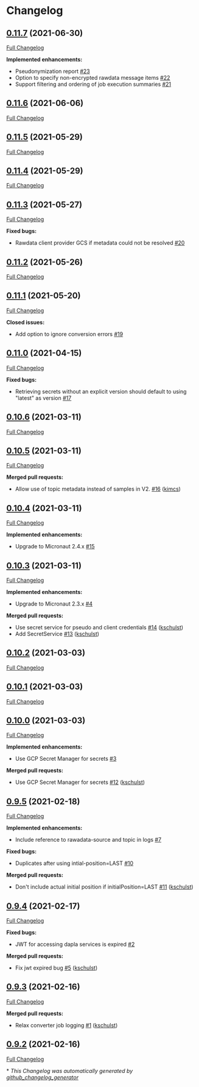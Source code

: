 # Changelog

## [0.11.7](https://github.com/statisticsnorway/rawdata-converter/tree/0.11.7) (2021-06-30)

[Full Changelog](https://github.com/statisticsnorway/rawdata-converter/compare/0.11.6...0.11.7)

**Implemented enhancements:**

- Pseudonymization report [\#23](https://github.com/statisticsnorway/rawdata-converter/issues/23)
- Option to specify non-encrypted rawdata message items [\#22](https://github.com/statisticsnorway/rawdata-converter/issues/22)
- Support filtering and ordering of job execution summaries [\#21](https://github.com/statisticsnorway/rawdata-converter/issues/21)

## [0.11.6](https://github.com/statisticsnorway/rawdata-converter/tree/0.11.6) (2021-06-06)

[Full Changelog](https://github.com/statisticsnorway/rawdata-converter/compare/0.11.5...0.11.6)

## [0.11.5](https://github.com/statisticsnorway/rawdata-converter/tree/0.11.5) (2021-05-29)

[Full Changelog](https://github.com/statisticsnorway/rawdata-converter/compare/0.11.4...0.11.5)

## [0.11.4](https://github.com/statisticsnorway/rawdata-converter/tree/0.11.4) (2021-05-29)

[Full Changelog](https://github.com/statisticsnorway/rawdata-converter/compare/0.11.3...0.11.4)

## [0.11.3](https://github.com/statisticsnorway/rawdata-converter/tree/0.11.3) (2021-05-27)

[Full Changelog](https://github.com/statisticsnorway/rawdata-converter/compare/0.11.2...0.11.3)

**Fixed bugs:**

- Rawdata client provider GCS if metadata could not be resolved [\#20](https://github.com/statisticsnorway/rawdata-converter/issues/20)

## [0.11.2](https://github.com/statisticsnorway/rawdata-converter/tree/0.11.2) (2021-05-26)

[Full Changelog](https://github.com/statisticsnorway/rawdata-converter/compare/0.11.1...0.11.2)

## [0.11.1](https://github.com/statisticsnorway/rawdata-converter/tree/0.11.1) (2021-05-20)

[Full Changelog](https://github.com/statisticsnorway/rawdata-converter/compare/0.11.0...0.11.1)

**Closed issues:**

- Add option to ignore conversion errors [\#19](https://github.com/statisticsnorway/rawdata-converter/issues/19)

## [0.11.0](https://github.com/statisticsnorway/rawdata-converter/tree/0.11.0) (2021-04-15)

[Full Changelog](https://github.com/statisticsnorway/rawdata-converter/compare/0.10.6...0.11.0)

**Fixed bugs:**

- Retrieving secrets without an explicit version should default to using "latest" as version [\#17](https://github.com/statisticsnorway/rawdata-converter/issues/17)

## [0.10.6](https://github.com/statisticsnorway/rawdata-converter/tree/0.10.6) (2021-03-11)

[Full Changelog](https://github.com/statisticsnorway/rawdata-converter/compare/0.10.5...0.10.6)

## [0.10.5](https://github.com/statisticsnorway/rawdata-converter/tree/0.10.5) (2021-03-11)

[Full Changelog](https://github.com/statisticsnorway/rawdata-converter/compare/0.10.4...0.10.5)

**Merged pull requests:**

- Allow use of topic metadata instead of samples in V2. [\#16](https://github.com/statisticsnorway/rawdata-converter/pull/16) ([kimcs](https://github.com/kimcs))

## [0.10.4](https://github.com/statisticsnorway/rawdata-converter/tree/0.10.4) (2021-03-11)

[Full Changelog](https://github.com/statisticsnorway/rawdata-converter/compare/0.10.3...0.10.4)

**Implemented enhancements:**

- Upgrade to Micronaut 2.4.x [\#15](https://github.com/statisticsnorway/rawdata-converter/issues/15)

## [0.10.3](https://github.com/statisticsnorway/rawdata-converter/tree/0.10.3) (2021-03-11)

[Full Changelog](https://github.com/statisticsnorway/rawdata-converter/compare/0.10.2...0.10.3)

**Implemented enhancements:**

- Upgrade to Micronaut 2.3.x [\#4](https://github.com/statisticsnorway/rawdata-converter/issues/4)

**Merged pull requests:**

- Use secret service for pseudo and client credentials [\#14](https://github.com/statisticsnorway/rawdata-converter/pull/14) ([kschulst](https://github.com/kschulst))
- Add SecretService [\#13](https://github.com/statisticsnorway/rawdata-converter/pull/13) ([kschulst](https://github.com/kschulst))

## [0.10.2](https://github.com/statisticsnorway/rawdata-converter/tree/0.10.2) (2021-03-03)

[Full Changelog](https://github.com/statisticsnorway/rawdata-converter/compare/0.10.1...0.10.2)

## [0.10.1](https://github.com/statisticsnorway/rawdata-converter/tree/0.10.1) (2021-03-03)

[Full Changelog](https://github.com/statisticsnorway/rawdata-converter/compare/0.10.0...0.10.1)

## [0.10.0](https://github.com/statisticsnorway/rawdata-converter/tree/0.10.0) (2021-03-03)

[Full Changelog](https://github.com/statisticsnorway/rawdata-converter/compare/0.9.5...0.10.0)

**Implemented enhancements:**

- Use GCP Secret Manager for secrets [\#3](https://github.com/statisticsnorway/rawdata-converter/issues/3)

**Merged pull requests:**

- Use GCP Secret Manager for secrets [\#12](https://github.com/statisticsnorway/rawdata-converter/pull/12) ([kschulst](https://github.com/kschulst))

## [0.9.5](https://github.com/statisticsnorway/rawdata-converter/tree/0.9.5) (2021-02-18)

[Full Changelog](https://github.com/statisticsnorway/rawdata-converter/compare/0.9.4...0.9.5)

**Implemented enhancements:**

- Include reference to rawadata-source and topic in logs [\#7](https://github.com/statisticsnorway/rawdata-converter/issues/7)

**Fixed bugs:**

- Duplicates after using intial-position=LAST [\#10](https://github.com/statisticsnorway/rawdata-converter/issues/10)

**Merged pull requests:**

- Don't include actual initial position if initialPosition=LAST [\#11](https://github.com/statisticsnorway/rawdata-converter/pull/11) ([kschulst](https://github.com/kschulst))

## [0.9.4](https://github.com/statisticsnorway/rawdata-converter/tree/0.9.4) (2021-02-17)

[Full Changelog](https://github.com/statisticsnorway/rawdata-converter/compare/0.9.3...0.9.4)

**Fixed bugs:**

- JWT for accessing dapla services  is expired [\#2](https://github.com/statisticsnorway/rawdata-converter/issues/2)

**Merged pull requests:**

- Fix jwt expired bug [\#5](https://github.com/statisticsnorway/rawdata-converter/pull/5) ([kschulst](https://github.com/kschulst))

## [0.9.3](https://github.com/statisticsnorway/rawdata-converter/tree/0.9.3) (2021-02-16)

[Full Changelog](https://github.com/statisticsnorway/rawdata-converter/compare/0.9.2...0.9.3)

**Merged pull requests:**

- Relax converter job logging [\#1](https://github.com/statisticsnorway/rawdata-converter/pull/1) ([kschulst](https://github.com/kschulst))

## [0.9.2](https://github.com/statisticsnorway/rawdata-converter/tree/0.9.2) (2021-02-16)

[Full Changelog](https://github.com/statisticsnorway/rawdata-converter/compare/0.9.1...0.9.2)



\* *This Changelog was automatically generated by [github_changelog_generator](https://github.com/github-changelog-generator/github-changelog-generator)*
